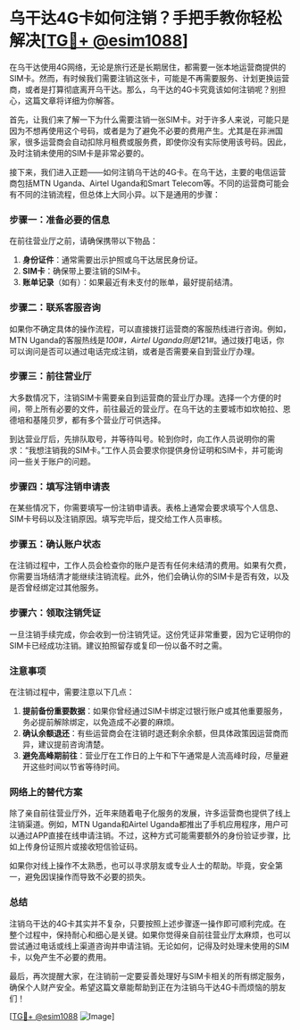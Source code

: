 # 乌干达4G卡如何注销？手把手教你轻松解决[[TG💪+ @esim1088](https://t.me/s/esim1088)]

在乌干达使用4G网络，无论是旅行还是长期居住，都需要一张本地运营商提供的SIM卡。然而，有时候我们需要注销这张卡，可能是不再需要服务、计划更换运营商，或者是打算彻底离开乌干达。那么，乌干达的4G卡究竟该如何注销呢？别担心，这篇文章将详细为你解答。

首先，让我们来了解一下为什么需要注销一张SIM卡。对于许多人来说，可能只是因为不想再使用这个号码，或者是为了避免不必要的费用产生。尤其是在非洲国家，很多运营商会自动扣除月租费或服务费，即使你没有实际使用该号码。因此，及时注销未使用的SIM卡是非常必要的。

接下来，我们进入正题——如何注销乌干达的4G卡。在乌干达，主要的电信运营商包括MTN Uganda、Airtel Uganda和Smart Telecom等。不同的运营商可能会有不同的注销流程，但总体上大同小异。以下是通用的步骤：

### 步骤一：准备必要的信息

在前往营业厅之前，请确保携带以下物品：
1. **身份证件**：通常需要出示护照或乌干达居民身份证。
2. **SIM卡**：确保带上要注销的SIM卡。
3. **账单记录**（如有）：如果最近有未支付的账单，最好提前结清。

### 步骤二：联系客服咨询

如果你不确定具体的操作流程，可以直接拨打运营商的客服热线进行咨询。例如，MTN Uganda的客服热线是*100#，Airtel Uganda则是*121#。通过拨打电话，你可以询问是否可以通过电话完成注销，或者是否需要亲自到营业厅办理。

### 步骤三：前往营业厅

大多数情况下，注销SIM卡需要亲自到运营商的营业厅办理。选择一个方便的时间，带上所有必要的文件，前往最近的营业厅。在乌干达的主要城市如坎帕拉、恩德培和基隆贝罗，都有多个营业厅可供选择。

到达营业厅后，先排队取号，并等待叫号。轮到你时，向工作人员说明你的需求：“我想注销我的SIM卡。”工作人员会要求你提供身份证明和SIM卡，并可能询问一些关于账户的问题。

### 步骤四：填写注销申请表

在某些情况下，你需要填写一份注销申请表。表格上通常会要求填写个人信息、SIM卡号码以及注销原因。填写完毕后，提交给工作人员审核。

### 步骤五：确认账户状态

在注销过程中，工作人员会检查你的账户是否有任何未结清的费用。如果有欠费，你需要当场结清才能继续注销流程。此外，他们会确认你的SIM卡是否有效，以及是否曾经绑定过其他服务。

### 步骤六：领取注销凭证

一旦注销手续完成，你会收到一份注销凭证。这份凭证非常重要，因为它证明你的SIM卡已经成功注销。建议拍照留存或复印一份以备不时之需。

### 注意事项

在注销过程中，需要注意以下几点：
1. **提前备份重要数据**：如果你曾经通过SIM卡绑定过银行账户或其他重要服务，务必提前解除绑定，以免造成不必要的麻烦。
2. **确认余额退还**：有些运营商会在注销时退还剩余余额，但具体政策因运营商而异，建议提前咨询清楚。
3. **避免高峰期前往**：营业厅在工作日的上午和下午通常是人流高峰时段，尽量避开这些时间以节省等待时间。

### 网络上的替代方案

除了亲自前往营业厅外，近年来随着电子化服务的发展，许多运营商也提供了线上注销渠道。例如，MTN Uganda和Airtel Uganda都推出了手机应用程序，用户可以通过APP直接在线申请注销。不过，这种方式可能需要额外的身份验证步骤，比如上传身份证照片或接收短信验证码。

如果你对线上操作不太熟悉，也可以寻求朋友或专业人士的帮助。毕竟，安全第一，避免因误操作而导致不必要的损失。

### 总结

注销乌干达的4G卡其实并不复杂，只要按照上述步骤逐一操作即可顺利完成。在整个过程中，保持耐心和细心是关键。如果你觉得亲自前往营业厅太麻烦，也可以尝试通过电话或线上渠道咨询并申请注销。无论如何，记得及时处理未使用的SIM卡，以免产生不必要的费用。

最后，再次提醒大家，在注销前一定要妥善处理好与SIM卡相关的所有绑定服务，确保个人财产安全。希望这篇文章能帮助到正在为注销乌干达4G卡而烦恼的朋友们！

[[TG💪+ @esim1088](https://t.me/s/esim1088) ![Image](https://i.postimg.cc/4NQfJmqS/Snipaste-2025-05-13-00-14-12.png)]